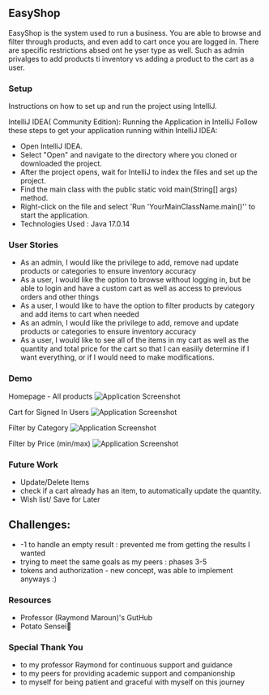 ##  EasyShop
EasyShop is the system used to run a business. You are able to browse and filter through products, and even add to cart once you are logged in. There are specific restrictions absed ont he yser type as well. Such as admin privalges to add products ti inventory vs adding a product to the cart as a user.


### Setup
Instructions on how to set up and run the project using IntelliJ.

IntelliJ IDEA( Community Edition):
Running the Application in IntelliJ
Follow these steps to get your application running within IntelliJ IDEA:

- Open IntelliJ IDEA.
- Select "Open" and navigate to the directory where you cloned or downloaded the project.
- After the project opens, wait for IntelliJ to index the files and set up the project.
- Find the main class with the public static void main(String[] args) method.
- Right-click on the file and select 'Run 'YourMainClassName.main()'' to start the application.
- Technologies Used : Java 17.0.14

### User Stories

- As an admin, I would like the privilege to add, remove nad update products or categories to ensure inventory accuracy
- As a user, I would like the option to browse without logging in, but be able to login and have a custom cart as well as access to previous orders and other things
- As a user, I would like to have the option to filter products by category and add items to cart when needed
- As an admin, I would like the privilege to add, remove and update products or categories to ensure inventory accuracy
- As a user, I would like to see all of the items in my cart as well as the quantity and total price for the cart so that I can easiily determine if I want everything, or if I would need to make modifications.

### Demo
Homepage - All products
![Application Screenshot](https://i.imgur.com/SA045s4.png)

Cart for Signed In Users
![Application Screenshot](https://i.imgur.com/OfGaaQV.png)

Filter by Category
![Application Screenshot](https://i.imgur.com/hHgosFq.png)

Filter by Price (min/max)
![Application Screenshot](https://i.imgur.com/Nx29nw2.png)



### Future Work
- Update/Delete Items
- check if a cart already has an item, to automatically update the quantity.
- Wish list/ Save for Later



## Challenges:

- -1 to handle an empty result : prevented me from getting the results I wanted
- trying to meet the same goals as my peers :  phases 3-5
- tokens and authorization - new concept, was able to implement anyways :)

### Resources

- Professor (Raymond Maroun)'s GutHub
- Potato Sensei🥔


### Special Thank You
- to my professor Raymond for continuous support and guidance
- to my peers for providing academic support and companionship
- to myself for being patient and graceful with myself on this journey
